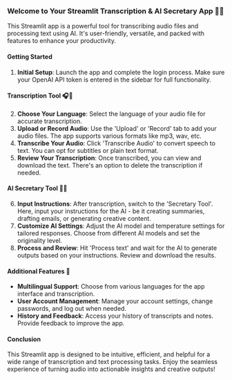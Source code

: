 ### Welcome to Your Streamlit Transcription & AI Secretary App 🚀🤖

This Streamlit app is a powerful tool for transcribing audio files and processing text using AI. It's user-friendly, versatile, and packed with features to enhance your productivity.

#### Getting Started

1. **Initial Setup**: Launch the app and complete the login process. Make sure your OpenAI API token is entered in the sidebar for full functionality.

#### Transcription Tool 🎧🤖

2. **Choose Your Language**: Select the language of your audio file for accurate transcription.
3. **Upload or Record Audio**: Use the 'Upload' or 'Record' tab to add your audio files. The app supports various formats like mp3, wav, etc.
4. **Transcribe Your Audio**: Click 'Transcribe Audio' to convert speech to text. You can opt for subtitles or plain text format.
5. **Review Your Transcription**: Once transcribed, you can view and download the text. There's an option to delete the transcription if needed.

#### AI Secretary Tool 🤖📝

6. **Input Instructions**: After transcription, switch to the 'Secretary Tool'. Here, input your instructions for the AI - be it creating summaries, drafting emails, or generating creative content.
7. **Customize AI Settings**: Adjust the AI model and temperature settings for tailored responses. Choose from different AI models and set the originality level.
8. **Process and Review**: Hit 'Process text' and wait for the AI to generate outputs based on your instructions. Review and download the results.

#### Additional Features 🌟

- **Multilingual Support**: Choose from various languages for the app interface and transcription.
- **User Account Management**: Manage your account settings, change passwords, and log out when needed.
- **History and Feedback**: Access your history of transcripts and notes. Provide feedback to improve the app.

#### Conclusion

This Streamlit app is designed to be intuitive, efficient, and helpful for a wide range of transcription and text processing tasks. Enjoy the seamless experience of turning audio into actionable insights and creative outputs!
